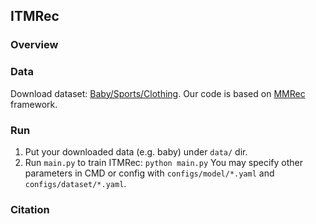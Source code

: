 ## ITMRec

### Overview

### Data

Download dataset: [Baby/Sports/Clothing](https://cseweb.ucsd.edu/~jmcauley/datasets/amazon/links.html).
Our code is based on [MMRec](https://github.com/enoche/MMRec) framework.

### Run
1. Put your downloaded data (e.g. baby) under `data/` dir.
2. Run `main.py` to train ITMRec:
  `python main.py`
You may specify other parameters in CMD or config with `configs/model/*.yaml` and `configs/dataset/*.yaml`. 

### Citation
